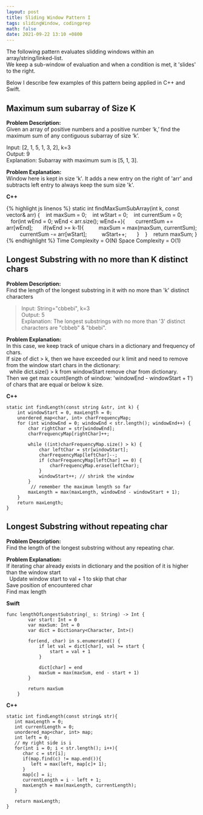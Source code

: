 ```yaml
---
layout: post
title: Sliding Window Pattern I
tags: slidingWindow, codingprep
math: false
date: 2021-09-22 13:10 +0800
---
```


The following pattern evaluates slidding windows within an array/string/linked-list.\
We keep a sub-window of evaluation and when a condition is met, it 'slides' to the right.

Below I describe few examples of this pattern being applied in C++ and Swift.

## Maximum sum subarray of Size K

**Problem Description:**\
Given an array of positive numbers and a positive number ‘k,’ find the maximum sum of any contiguous subarray of size ‘k’.

Input: [2, 1, 5, 1, 3, 2], k=3\
Output: 9\
Explanation: Subarray with maximum sum is [5, 1, 3].

**Problem Explanation:**\
Window here is kept in size 'k'. It adds a new entry on the right of 'arr' and subtracts left entry to always keep the sum size 'k'.

**C++**

{% highlight js linenos %}
static int findMaxSumSubArray(int k, const vector<int>& arr) {
   int maxSum = 0;
   int wStart = 0;
   int currentSum = 0;
   for(int wEnd = 0; wEnd < arr.size(); wEnd++){
      currentSum += arr[wEnd];
      if(wEnd >= k-1){
         maxSum = max(maxSum, currentSum);
         currentSum -= arr[wStart];
         wStart++;
      }
   }
   return maxSum;
}
{% endhighlight %}
Time Complexity = O(N)
Space Complexity = O(1)

## Longest Substring with no more than K distinct chars

**Problem Description:**\
Find the length of the longest substring in it with no more than 'k' distinct characters

> Input: String="cbbebi", k=3\
> Output: 5\
> Explanation: The longest substrings with no more than '3' distinct characters are "cbbeb" & "bbebi".

**Problem Explanation:**\
In this case, we keep track of unique chars in a dictionary and frequency of chars.\
If size of dict > k, then we have exceeded our k limit and need to remove from the window start chars in the dictionary:\
  while dict.size() > k from windowStart remove char from dictionary.\
Then we get max count(length of window: 'windowEnd - windowStart + 1') of chars that are equal or below k size.

**C++**

```
static int findLength(const string &str, int k) {
    int windowStart = 0, maxLength = 0;
    unordered_map<char, int> charFrequencyMap;
    for (int windowEnd = 0; windowEnd < str.length(); windowEnd++) {
        char rightChar = str[windowEnd];
        charFrequencyMap[rightChar]++;

        while ((int)charFrequencyMap.size() > k) {
            char leftChar = str[windowStart];
            charFrequencyMap[leftChar]--;
            if (charFrequencyMap[leftChar] == 0) {
                charFrequencyMap.erase(leftChar);
            }
            windowStart++; // shrink the window
        }
         // remember the maximum length so far
        maxLength = max(maxLength, windowEnd - windowStart + 1);
    }
    return maxLength;
}
```

## Longest Substring without repeating char

**Problem Description:**\
Find the length of the longest substring without any repeating char.

**Problem Explanation:**\
If iterating char already exists in dictionary and the position of it is higher than the window start\
  Update window start to val + 1 to skip that char\
Save position of encountered char\
Find max length

**Swift**

```
func lengthOfLongestSubstring(_ s: String) -> Int {
        var start: Int = 0
        var maxSum: Int = 0
        var dict = Dictionary<Character, Int>()

        for(end, char) in s.enumerated() {
            if let val = dict[char], val >= start {
                start = val + 1
            }

            dict[char] = end
            maxSum = max(maxSum, end - start + 1)
        }

        return maxSum
    }
```

**C++**

```
static int findLength(const string& str){
   int maxLength = 0;
   int currentLength = 0;
   unordered_map<char, int> map;
   int left = 0;
   // my right side is i
   for(int i = 0; i < str.length(); i++){
      char c = str[i];
      if(map.find(c) != map.end()){
         left = max(left, map[c]+ 1);
      }
      map[c] = i;
      currentLength = i - left + 1;
      maxLength = max(maxLength, currentLength);
   }

   return maxLength;
}

```
